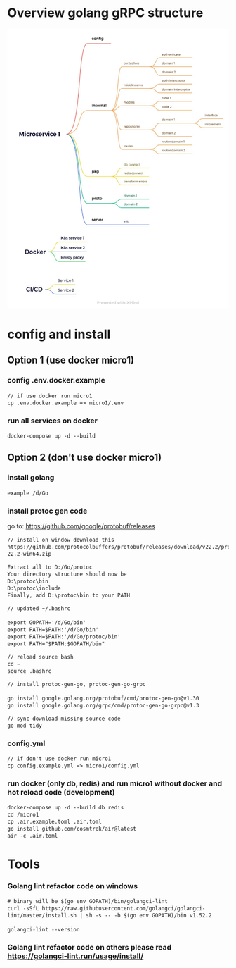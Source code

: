 # Overview golang gRPC structure
![Structure](./structure.jpg)

# config and install

## Option 1 (use docker micro1)
### config .env.docker.example
```
// if use docker run micro1
cp .env.docker.example => micro1/.env
```
### run all services on docker
```
docker-compose up -d --build
```
## Option 2 (don't use docker micro1)
### install golang
```
example /d/Go
```
### install protoc gen code
go to: https://github.com/google/protobuf/releases

```
// install on window download this
https://github.com/protocolbuffers/protobuf/releases/download/v22.2/protoc-22.2-win64.zip
```
```
Extract all to D:/Go/protoc 
Your directory structure should now be
D:\protoc\bin 
D:\protoc\include
Finally, add D:\protoc\bin to your PATH
```
```
// updated ~/.bashrc

export GOPATH='/d/Go/bin'
export PATH=$PATH:'/d/Go/bin'
export PATH=$PATH:'/d/Go/protoc/bin'
export PATH="$PATH:$GOPATH/bin"
```
```
// reload source bash
cd ~
source .bashrc
```
```
// install protoc-gen-go, protoc-gen-go-grpc

go install google.golang.org/protobuf/cmd/protoc-gen-go@v1.30
go install google.golang.org/grpc/cmd/protoc-gen-go-grpc@v1.3
```
```
// sync download missing source code
go mod tidy
```

### config.yml
```
// if don't use docker run micro1
cp config.example.yml => micro1/config.yml
```
### run docker (only db, redis) and run micro1 without docker and hot reload code (development)
```
docker-compose up -d --build db redis 
cd /micro1
cp .air.example.toml .air.toml
go install github.com/cosmtrek/air@latest
air -c .air.toml
```

# Tools
### Golang lint refactor code on windows

```
# binary will be $(go env GOPATH)/bin/golangci-lint
curl -sSfL https://raw.githubusercontent.com/golangci/golangci-lint/master/install.sh | sh -s -- -b $(go env GOPATH)/bin v1.52.2

golangci-lint --version
```

### Golang lint refactor code on others please read https://golangci-lint.run/usage/install/
